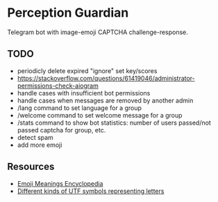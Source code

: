 # Perception Guardian

Telegram bot with image-emoji CAPTCHA challenge-response.

## TODO

* periodicly delete expired "ignore" set key/scores
* https://stackoverflow.com/questions/61419046/administrator-permissions-check-aiogram
* handle cases with insufficient bot permissions
* handle cases when messages are removed by another admin
* /lang command to set language for a group
* /welcome command to set welcome message for a group
* /stats command to show bot statistics: number of users passed/not passed captcha for group, etc.
* detect spam
* add more emoji

## Resources

* [Emoji Meanings Encyclopedia](https://emojis.wiki/)
* [Different kinds of UTF symbols representing letters](https://util.unicode.org/UnicodeJsps/list-unicodeset.jsp?a=[%3AIdn_Mapping%3Da%3A])
